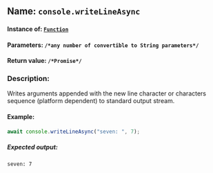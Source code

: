 ## Name: `console.writeLineAsync`

#### Instance of: [`Function`](Function.md)

#### Parameters: `/*any number of convertible to String parameters*/`

#### Return value: `/*Promise*/`

### Description:

Writes arguments appended with the new line character or 
characters sequence (platform dependent) to standard 
output stream.

#### Example:

```js
await console.writeLineAsync("seven: ", 7);
```

##### Expected output:

```
seven: 7

```

